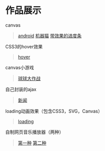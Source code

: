# 作品展示

canvas
>[android](https://mingshanlian.github.io/canvas/canvas-android.html "canvas")
>[机器猫](https://mingshanlian.github.io/canvas/canvas-dingdang.html "canvas")
>[带效果的进度条](https://mingshanlian.github.io/canvas/progress.html "canvas")

CSS3的hover效果
>[hover](https://mingshanlian.github.io/css3-hover/mine.html "hover animation")

canvas小游戏
>[球球大作战](https://mingshanlian.github.io/canvasGame/ "canvasGame")

自己封装的ajax
>[新闻](https://mingshanlian.github.io/myAjax/ajax.html "ajax")

loading动画效果（包含CSS3，SVG，Canvas）
>[loading](https://mingshanlian.github.io/animation/loading.html "loading animation")

自制网页音乐播放器（两种）
>[第一种](https://mingshanlian.github.io/musicPlayer/music.html "music player")
>[第二种](https://mingshanlian.github.io/musicPlayer/player.html "music player")

